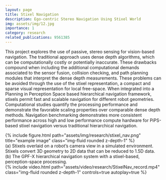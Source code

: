 ```yaml
---
layout: page
title: Stixel Navigation
description: Ego-centric Stereo Navigation Using Stixel World
img: assets/img/12.jpg
importance: 1
category: research
related_publications: 9561385
---
```


This project explores the use of passive, stereo sensing for vision-based navigation. The traditional approach uses dense depth algorithms, which can be computationally costly or potentially inaccurate. These drawbacks compound when including the additional computational demands associated to the sensor fusion, collision checking, and path planning modules that interpret the dense depth measurements. These problems can be avoided through the use of the stixel representation, a compact and sparse visual representation for local free-space. When integrated into a Planning in Perception Space based hierarchical navigation framework, stixels permit fast and scalable navigation for different robot geometries.
Computational studies quantify the processing performance and demonstrate the favorable scaling properties over comparable dense depth methods. Navigation benchmarking demonstrates more consistent performance across high and low performance compute hardware for PiPS-based stixel navigation versus traditional hierarchical navigation.

<div class="row">
    <div class="col-sm mt-3 mt-md-0">
        {% include figure.html path="assets/img/research/stixel_nav.png" title="example image" class="img-fluid rounded z-depth-1" %}
    </div>
</div>
<div class="caption">
    (a) Stixels overlaid on a robot’s camera view in a simulated environment. Stixels convert 3D geometry to 2D data that can be reduced to 1.5D data. (b) The GPF-X hierarchical navigation system with a stixel-based, perception-space processing.
</div>

<div class="row mt-3">
    <div class="col-sm mt-3 mt-md-0">
        {% include video.html path="assets/video/research/StixelNav_record.mp4" class="img-fluid rounded z-depth-1" controls=true autoplay=true %}
    </div>
</div>